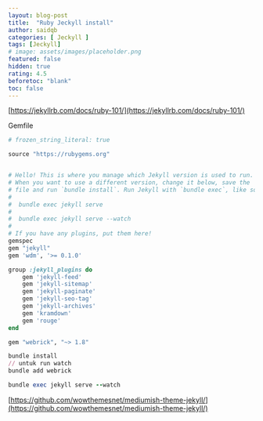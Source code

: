 ```yaml
---
layout: blog-post
title:  "Ruby Jeckyll install"
author: saidqb
categories: [ Jeckyll ]
tags: [Jeckyll]
# image: assets/images/placeholder.png
featured: false
hidden: true
rating: 4.5
beforetoc: "blank"
toc: false
---
```



[https://jekyllrb.com/docs/ruby-101/](https://jekyllrb.com/docs/ruby-101/)


Gemfile
```ruby
# frozen_string_literal: true

source "https://rubygems.org"


# Hello! This is where you manage which Jekyll version is used to run.
# When you want to use a different version, change it below, save the
# file and run `bundle install`. Run Jekyll with `bundle exec`, like so:
#
#  bundle exec jekyll serve
#
#  bundle exec jekyll serve --watch
#
# If you have any plugins, put them here!
gemspec
gem "jekyll"
gem 'wdm', '>= 0.1.0'

group :jekyll_plugins do
    gem 'jekyll-feed'
    gem 'jekyll-sitemap'
    gem 'jekyll-paginate'
    gem 'jekyll-seo-tag'
    gem 'jekyll-archives'
    gem 'kramdown'
    gem 'rouge'
end

gem "webrick", "~> 1.8"

```

```ruby
bundle install
// untuk run watch
bundle add webrick

bundle exec jekyll serve --watch
```

[https://github.com/wowthemesnet/mediumish-theme-jekyll/](https://github.com/wowthemesnet/mediumish-theme-jekyll/)

